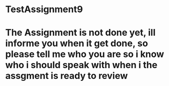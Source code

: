 # TestAssignment9
<h1>The Assignment is not done yet, ill informe you when it get done, so please tell me who you are so i know who i should speak with when i the assgment is ready to review</h1>
